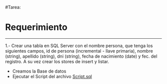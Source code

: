 #Tarea:

# Requerimiento
------
1.- Crear una tabla en SQL Server con el nombre persona, que tenga los siguientes campos, id de persona (incremental - llave primaria), nombre (string), apellido   (string), dni (string), fecha de nacimiento (date) y fec. del registro. A su vez crear los stores de insert y listar.

* Creamos la Base de datos
* Ejecutar el Script del archivo [Script.sql](./SqlScript.sql)
